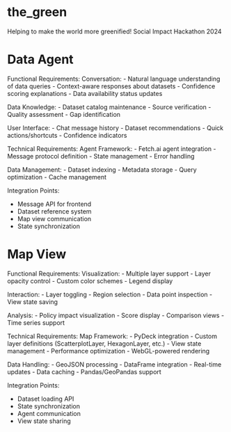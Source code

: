 # the_green
Helping to make the world more greenified! Social Impact Hackathon 2024

# Data Agent

Functional Requirements:
  Conversation:
    - Natural language understanding of data queries
    - Context-aware responses about datasets
    - Confidence scoring explanations
    - Data availability status updates
    
  Data Knowledge:
    - Dataset catalog maintenance
    - Source verification
    - Quality assessment
    - Gap identification
    
  User Interface:
    - Chat message history
    - Dataset recommendations
    - Quick actions/shortcuts
    - Confidence indicators

Technical Requirements:
  Agent Framework:
    - Fetch.ai agent integration
    - Message protocol definition
    - State management
    - Error handling

  Data Management:
    - Dataset indexing
    - Metadata storage
    - Query optimization
    - Cache management

Integration Points:
  - Message API for frontend
  - Dataset reference system
  - Map view communication
  - State synchronization

# Map View

Functional Requirements:
  Visualization:
    - Multiple layer support
    - Layer opacity control
    - Custom color schemes
    - Legend display
    
  Interaction:
    - Layer toggling
    - Region selection
    - Data point inspection
    - View state saving
    
  Analysis:
    - Policy impact visualization
    - Score display
    - Comparison views
    - Time series support

Technical Requirements:
  Map Framework:
    - PyDeck integration
    - Custom layer definitions (ScatterplotLayer, HexagonLayer, etc.)
    - View state management
    - Performance optimization
    - WebGL-powered rendering

  Data Handling:
    - GeoJSON processing
    - DataFrame integration
    - Real-time updates
    - Data caching
    - Pandas/GeoPandas support

Integration Points:
  - Dataset loading API
  - State synchronization
  - Agent communication
  - View state sharing


